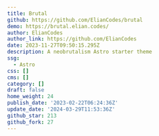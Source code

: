 ```yaml
---
title: Brutal
github: https://github.com/ElianCodes/brutal
demo: https://brutal.elian.codes/
author: ElianCodes
author_link: https://github.com/ElianCodes
date: 2023-11-27T09:50:15.295Z
description: A neobrutalism Astro starter theme
ssg:
  - Astro
css: []
cms: []
category: []
draft: false
home_weight: 24
publish_date: '2023-02-22T06:24:36Z'
update_date: '2024-03-29T11:53:36Z'
github_star: 213
github_fork: 27
---
```

